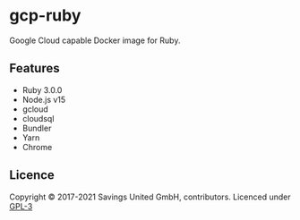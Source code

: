 # gcp-ruby
Google Cloud capable Docker image for Ruby.

## Features

- Ruby 3.0.0
- Node.js v15
- gcloud
- cloudsql
- Bundler
- Yarn
- Chrome

## Licence

Copyright © 2017-2021 Savings United GmbH, contributors. Licenced under [GPL-3](https://github.com/pcvg/gcp-ruby/blob/master/LICENSE)
